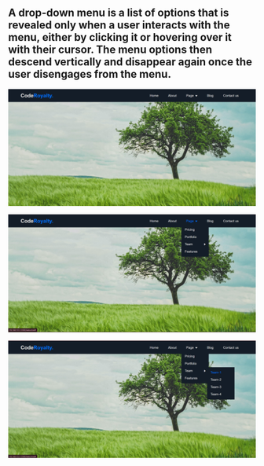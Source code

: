 <h2>A drop-down menu is a list of options that is revealed only when a user interacts with the menu, either by clicking it or hovering over it with their cursor. The menu options then descend vertically and disappear again once the user disengages from the menu.</h2>


![logo](https://github.com/prajinpatil42/Dropdown_menu/blob/main/Photos/1.png)


![logo](https://github.com/prajinpatil42/Dropdown_menu/blob/main/Photos/2.png)


![logo](https://github.com/prajinpatil42/Dropdown_menu/blob/main/Photos/3.png)

